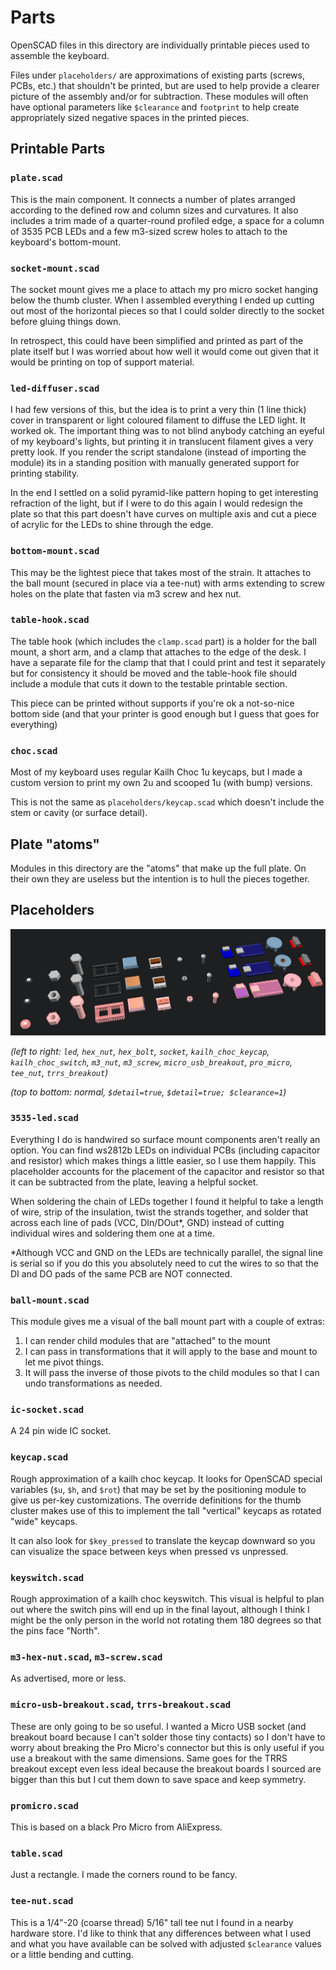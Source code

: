 # Parts

OpenSCAD files in this directory are individually printable pieces used to
assemble the keyboard.

Files under `placeholders/` are approximations of existing parts (screws, PCBs,
etc.) that shouldn't be printed, but are used to help provide a clearer picture
of the assembly and/or for subtraction. These modules will often have optional
parameters like `$clearance` and `footprint` to help create appropriately sized
negative spaces in the printed pieces.

## Printable Parts

### `plate.scad`

This is the main component. It connects a number of plates arranged according to
the defined row and column sizes and curvatures. It also includes a trim made of
a quarter-round profiled edge, a space for a column of 3535 PCB LEDs and a few
m3-sized screw holes to attach to the keyboard's bottom-mount.

### `socket-mount.scad`

The socket mount gives me a place to attach my pro micro socket hanging below
the thumb cluster. When I assembled everything I ended up cutting out most of
the horizontal pieces so that I could solder directly to the socket before
gluing things down.

In retrospect, this could have been simplified and printed as part of the plate
itself but I was worried about how well it would come out given that it would be
printing on top of support material.

### `led-diffuser.scad`

I had few versions of this, but the idea is to print a very thin (1 line thick)
cover in transparent or light coloured filament to diffuse the LED light. It
worked ok. The important thing was to not blind anybody catching an eyeful of my
keyboard's lights, but printing it in translucent filament gives a very pretty
look. If you render the script standalone (instead of importing the module) its
in a standing position with manually generated support for printing stability.

In the end I settled on a solid pyramid-like pattern hoping to get interesting
refraction of the light, but if I were to do this again I would redesign the
plate so that this part doesn't have curves on multiple axis and cut a piece of
acrylic for the LEDs to shine through the edge.

### `bottom-mount.scad`

This may be the lightest piece that takes most of the strain. It attaches to the
ball mount (secured in place via a tee-nut) with arms extending to screw holes
on the plate that fasten via m3 screw and hex nut.

### `table-hook.scad`

The table hook (which includes the `clamp.scad` part) is a holder for the ball
mount, a short arm, and a clamp that attaches to the edge of the desk. I have
a separate file for the clamp that that I could print and test it separately but
for consistency it should be moved and the table-hook file should include a
module that cuts it down to the testable printable section.

This piece can be printed without supports if you're ok a not-so-nice bottom
side (and that your printer is good enough but I guess that goes for everything)

### `choc.scad`

Most of my keyboard uses regular Kailh Choc 1u keycaps, but I made a custom
version to print my own 2u and scooped 1u (with bump) versions.

This is not the same as `placeholders/keycap.scad` which doesn't include the
stem or cavity (or surface detail).


## Plate "atoms"

Modules in this directory are the "atoms" that make up the full plate. On their
own they are useless but the intention is to hull the pieces together.


## Placeholders

![placeholders.png](outputs/placeholders.png "Placeholder parts")

_(left to right: `led`, `hex_nut`, `hex_bolt`, `socket`, `kailh_choc_keycap`,
`kailh_choc_switch`, `m3_nut`, `m3_screw`, `micro_usb_breakout`, `pro_micro`,
`tee_nut`, `trrs_breakout`)_

_(top to bottom: normal, `$detail=true`, `$detail=true; $clearance=1`)_

### `3535-led.scad`

Everything I do is handwired so surface mount components aren't really an option.
You can find ws2812b LEDs on individual PCBs (including capacitor and resistor)
which makes things a little easier, so I use them happily. This placeholder
accounts for the placement of the capacitor and resistor so that it can be
subtracted from the plate, leaving a helpful socket.

When soldering the chain of LEDs together I found it helpful to take a length
of wire, strip of the insulation, twist the strands together, and solder that
across each line of pads (VCC, DIn/DOut\*, GND) instead of cutting individual
wires and soldering them one at a time. 

\*Although VCC and GND on the LEDs are technically parallel, the signal line
is serial so if you do this you absolutely need to cut the wires to so that the
DI and DO pads of the same PCB are NOT connected.

### `ball-mount.scad`

This module gives me a visual of the ball mount part with a couple of extras:

1. I can render child modules that are "attached" to the mount
2. I can pass in transformations that it will apply to the base and mount to
   let me pivot things.
3. It will pass the inverse of those pivots to the child modules so that I can
   undo transformations as needed.

### `ic-socket.scad`

A 24 pin wide IC socket.

### `keycap.scad`

Rough approximation of a kailh choc keycap. It looks for OpenSCAD special
variables (`$u`, `$h`, and `$rot`) that may be set by the positioning module to
give us per-key customizations. The override definitions for the thumb cluster
makes use of this to implement the tall "vertical" keycaps as rotated "wide"
keycaps.

It can also look for `$key_pressed` to translate the keycap downward so you can
visualize the space between keys when pressed vs unpressed.

### `keyswitch.scad`

Rough approximation of a kailh choc keyswitch. This visual is helpful to plan
out where the switch pins will end up in the final layout, although I think I
might be the only person in the world not rotating them 180 degrees so that the
pins face "North".

### `m3-hex-nut.scad`, `m3-screw.scad`

As advertised, more or less.

### `micro-usb-breakout.scad`, `trrs-breakout.scad`

These are only going to be so useful. I wanted a Micro USB socket (and breakout
board because I can't solder those tiny contacts) so I don't have to worry about
breaking the Pro Micro's connector but this is only useful if you use a breakout
with the same dimensions. Same goes for the TRRS breakout except even less ideal
because the breakout boards I sourced are bigger than this but I cut them down
to save space and keep symmetry.

### `promicro.scad`

This is based on a black Pro Micro from AliExpress.

### `table.scad`

Just a rectangle. I made the corners round to be fancy.

### `tee-nut.scad`

This is a 1/4"-20 (coarse thread) 5/16" tall tee nut I found in a nearby
hardware store. I'd like to think that any differences between what I used and
what you have available can be solved with adjusted `$clearance` values or a
little bending and cutting.

